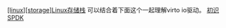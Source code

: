 [[linux][storage]Linux存储栈](https://cloud.tencent.com/developer/article/1087520)
可以结合着下面这个一起理解virto io驱动。
[初识SPDK](https://mp.weixin.qq.com/s/VdCSfAs7Jml8YZFjOXNkXQ)


